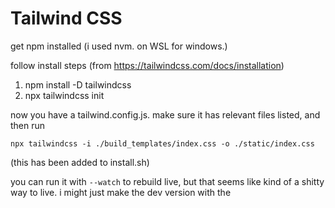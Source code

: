 # Tailwind CSS

get npm installed (i used nvm. on WSL for windows.)

follow install steps (from https://tailwindcss.com/docs/installation)

1. npm install -D tailwindcss
1. npx tailwindcss init

now you have a tailwind.config.js. make sure it has relevant files listed, and then run

    npx tailwindcss -i ./build_templates/index.css -o ./static/index.css
    
(this has been added to install.sh)

you can run it with `--watch` to rebuild live, but that seems like kind of a shitty way to live. i might just make the
dev version with the <script> tag live in dev.